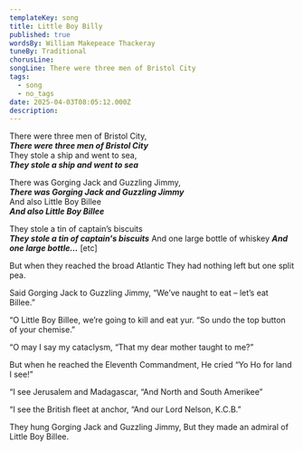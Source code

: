 ```yaml
---
templateKey: song
title: Little Boy Billy
published: true
wordsBy: William Makepeace Thackeray
tuneBy: Traditional
chorusLine: 
songLine: There were three men of Bristol City
tags:
  - song
  - no_tags
date: 2025-04-03T08:05:12.000Z
description: 
---
```

There were three men of Bristol City,\
***There were three men of Bristol City***\
They stole a ship and went to sea,\
***They stole a ship and went to sea***

There was Gorging Jack and Guzzling Jimmy,\
***There was Gorging Jack and Guzzling Jimmy***\
And also Little Boy Billee\
***And also Little Boy Billee***

They stole a tin of captain’s biscuits\
***They stole a tin of captain's biscuits***
And one large bottle of whiskey
***And one large bottle...*** [etc]

But when they reached the broad Atlantic
They had nothing left but one split pea.

Said Gorging Jack to Guzzling Jimmy,
“We’ve naught to eat – let’s eat Billee.”

“O Little Boy Billee, we’re going to kill and eat yur.
“So undo the top button of your chemise.”

“O may I say my cataclysm,
“That my dear mother taught to me?”

But when he reached the Eleventh Commandment,
He cried “Yo Ho for land I see!”

“I see Jerusalem and Madagascar,
“And North and South Amerikee”

“I see the British fleet at anchor,
“And our Lord Nelson, K.C.B.”

They hung Gorging Jack and Guzzling Jimmy,
But they made an admiral of Little Boy Billee.
